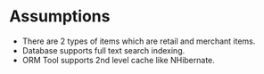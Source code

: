 # Assumptions

- There are 2 types of items which are retail and merchant items.
- Database supports full text search indexing.
- ORM Tool supports 2nd level cache like NHibernate.

